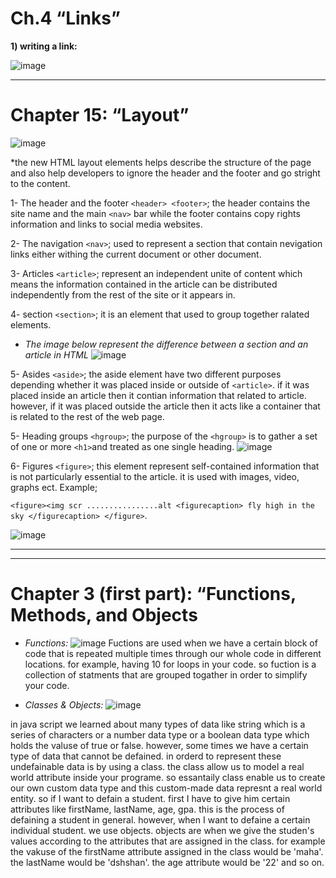# Ch.4 “Links” 
**1) writing a link:**

![image](https://media.cheggcdn.com/media/01b/01b0b940-6aba-40a8-bb7c-e7065fe4a04d/phpc3AAwc.png)
* **
# Chapter 15: “Layout” 
![image](https://mobile.htmlgoodies.com/imagesvr_ce/8525/html5_doc_sections.gif)


*the new HTML layout elements helps describe the structure of the page and also help developers to ignore the header and the footer and go stright to the content. 

1- The header and the footer `<header> <footer>`; the header contains the site name and the main `<nav>` bar while the footer contains copy rights information and links to social media websites. 

2- The navigation `<nav>`; used to represent a section that contain nevigation links either withing the current document or other document.

3- Articles `<article>`; represent an independent unite of content which means the information contained in the article can be distributed independently from the rest of the site or it appears in. 

4- section `<section>`; it is an element that used to group together ralated elements. 

* *The image below represent the difference between a section and an article in HTML*
![image](https://notesformsc.org/wp-content/uploads/2019/09/HTML5-Layout.png)

5- Asides `<aside>`; the aside element have two different purposes depending whether it was placed inside or outside of `<article>`. if it was placed inside an article then it contian information that related to article. however, if it was placed outside the article then it acts like a container that is related to the rest of the web page. 

5- Heading groups `<hgroup>`; the purpose of the `<hgroup>` is to gather a set of one or more `<h1>`and treated as one single heading. 
![image](https://www.newhorizonsmn.com/Portals/36/EasyDNNNews/157067/600600p224537EDNmain157067html-5-hgroup.jpg)

6- Figures `<figure>`; this element represent self-contained information that is not particularly essential to the article. it is used with images, video, graphs ect. Example;

 `<figure><img scr ................alt <figurecaption> fly high in the sky </figurecaption> </figure>`.  

![image](https://www.w3spoint.com/wp-content/uploads/2019/10/word-image-109.png)

* **

* ** 

# Chapter 3 (first part): “Functions, Methods, and Objects


* *Functions:*
![image](https://media.geeksforgeeks.org/wp-content/uploads/methods-in-java.png)
Fuctions are used when we have a certain block of code that is repeated multiple times through our whole code in different locations. for example, having 10 for loops in your code. so fuction is a collection of statments that are grouped togather in order to simplify your code. 

* *Classes & Objects:*
![image](https://miro.medium.com/max/560/0*KM1amKOfdR28E7Yq.png)

in java script we learned about many types of data like string which is a series of characters or a number data type or a boolean data type which holds the valuse of true or false. however, some times we have a certain type of data that cannot be defained. in orderd to represent these undefainable data is by using  a class. the class allow us to model a real world attribute inside your programe. so essantaily class enable us to create our own custom data type  and this custom-made data represnt a real world entity. so if I want to defain a student. first I have to give him certain attributes like firstName, lastName, age, gpa. this is the process of defaining a student in general. however, when I want to defaine a certain individual student. we use objects. objects are when we give the studen's values according to the attributes that are assigned in the class. for example the vakuse of the firstName attribute assigned in the class would be 'maha'. the lastName would be 'dshshan'. the age attribute would be '22' and so on. 
